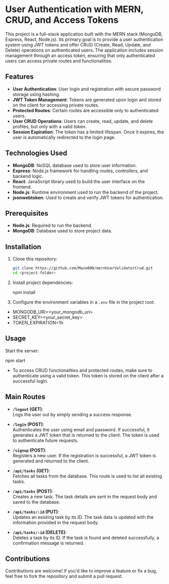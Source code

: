 # User Authentication with MERN, CRUD, and Access Tokens

This project is a full-stack application built with the MERN stack (MongoDB, Express, React, Node.js). Its primary goal is to provide a user authentication system using JWT tokens and offer CRUD (Create, Read, Update, and Delete) operations on authenticated users. The application includes session management through an access token, ensuring that only authenticated users can access private routes and functionalities.

## Features

- **User Authentication**: User login and registration with secure password storage using hashing.
- **JWT Token Management**: Tokens are generated upon login and stored on the client for accessing private routes.
- **Protected Routes**: Certain routes are accessible only to authenticated users.
- **User CRUD Operations**: Users can create, read, update, and delete profiles, but only with a valid token.
- **Session Expiration**: The token has a limited lifespan. Once it expires, the user is automatically redirected to the login page.

## Technologies Used

- **MongoDB**: NoSQL database used to store user information.
- **Express**: Node.js framework for handling routes, controllers, and backend logic.
- **React**: JavaScript library used to build the user interface on the frontend.
- **Node.js**: Runtime environment used to run the backend of the project.
- **jsonwebtoken**: Used to create and verify JWT tokens for authentication.

## Prerequisites

- **Node.js**: Required to run the backend.
- **MongoDB**: Database used to store project data.

## Installation

1. Clone this repository:
   ```bash
   git clone https://github.com/Maze000/mernUserValidatorCrud.git
   cd <project-folder>
2. Install project dependencies:
   
   npm install

4. Configure the environment variables in a `.env` file in the project root:


- MONGODB_URI=<your_mongodb_uri>
- SECRET_KEY=<your_secret_key>
- TOKEN_EXPIRATION=1h
## Usage

  Start the server:

   npm start

- To access CRUD functionalities and protected routes, make sure to authenticate using a valid token. This token is stored on the client after a successful login.

## Main Routes

- **`/logout` (GET)**:  
  Logs the user out by simply sending a success response.

- **`/login` (POST)**:  
  Authenticates the user using email and password. If successful, it generates a JWT token that is returned to the client. The token is used to authenticate future requests.

- **`/signup` (POST)**:  
  Registers a new user. If the registration is successful, a JWT token is generated and returned to the client.

- **`/api/tasks` (GET)**:  
  Fetches all tasks from the database. This route is used to list all existing tasks.

- **`/api/tasks` (POST)**:  
  Creates a new task. The task details are sent in the request body and saved to the database.

- **`/api/tasks/:id` (PUT)**:  
  Updates an existing task by its ID. The task data is updated with the information provided in the request body.

- **`/api/tasks/:id` (DELETE)**:  
  Deletes a task by its ID. If the task is found and deleted successfully, a confirmation message is returned.

## Contributions

Contributions are welcome! If you'd like to improve a feature or fix a bug, feel free to fork the repository and submit a pull request.
